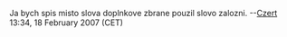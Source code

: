 Ja bych spis misto slova doplnkove zbrane pouzil slovo zalozni.
--[Czert](User:Czert "wikilink") 13:34, 18 February 2007 (CET)